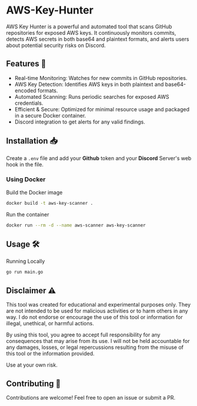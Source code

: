 # AWS-Key-Hunter

AWS Key Hunter is a powerful and automated tool that scans GitHub repositories for exposed AWS keys. It continuously monitors commits, detects AWS secrets in both base64 and plaintext formats, and alerts users about potential security risks on Discord.

## Features 🚀

- Real-time Monitoring: Watches for new commits in GitHub repositories.
- AWS Key Detection: Identifies AWS keys in both plaintext and base64-encoded formats.
- Automated Scanning: Runs periodic searches for exposed AWS credentials.
- Efficient & Secure: Optimized for minimal resource usage and packaged in a secure Docker container.
- Discord integration to get alerts for any valid findings. 

## Installation 📥

Create a `.env` file and add your **Github** token and your **Discord** Server's web hook in the file. 

### Using Docker

Build the Docker image
```bash
docker build -t aws-key-scanner .
```
Run the container
```bash
docker run --rm -d --name aws-scanner aws-key-scanner
```

## Usage 🛠

Running Locally
```bash
go run main.go
```

## Disclaimer ⚠️

This tool was created for educational and experimental purposes only. They are not intended to be used for malicious activities or to harm others in any way. I do not endorse or encourage the use of this tool or information for illegal, unethical, or harmful actions.

By using this tool, you agree to accept full responsibility for any consequences that may arise from its use. I will not be held accountable for any damages, losses, or legal repercussions resulting from the misuse of this tool or the information provided.

Use at your own risk.

## Contributing 🤝

Contributions are welcome! Feel free to open an issue or submit a PR.